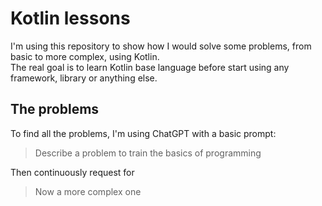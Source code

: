 # Kotlin lessons

I'm using this repository to show how I would solve some problems, from basic to more complex, using Kotlin.  
The real goal is to learn Kotlin base language before start using any framework, library or anything else.

## The problems

To find all the problems, I'm using ChatGPT with a basic prompt:

> Describe a problem to train the basics of programming

Then continuously request for

> Now a more complex one
